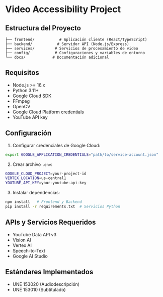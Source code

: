 # Video Accessibility Project

## Estructura del Proyecto
```
├── frontend/           # Aplicación cliente (React/TypeScript)
├── backend/           # Servidor API (Node.js/Express)
├── services/         # Servicios de procesamiento de video
├── config/           # Configuraciones y variables de entorno
└── docs/            # Documentación adicional
```

## Requisitos
- Node.js >= 16.x
- Python 3.11+
- Google Cloud SDK
- FFmpeg
- OpenCV
- Google Cloud Platform credentials
- YouTube API key

## Configuración
1. Configurar credenciales de Google Cloud:
```bash
export GOOGLE_APPLICATION_CREDENTIALS="path/to/service-account.json"
```

2. Crear archivo `.env`:
```bash
GOOGLE_CLOUD_PROJECT=your-project-id
VERTEX_LOCATION=us-central1
YOUTUBE_API_KEY=your-youtube-api-key
```

3. Instalar dependencias:
```bash
npm install   # Frontend y Backend
pip install -r requirements.txt  # Servicios Python
```

## APIs y Servicios Requeridos
- YouTube Data API v3
- Vision AI
- Vertex AI
- Speech-to-Text
- Google AI Studio

## Estándares Implementados
- UNE 153020 (Audiodescripción)
- UNE 153010 (Subtitulado)
